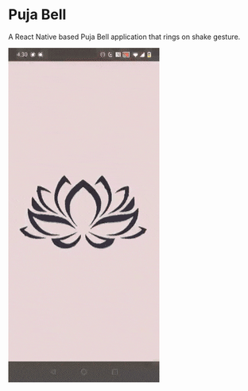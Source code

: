 # Puja Bell
A React Native based Puja Bell application that rings on shake gesture.

![Alt Text](./images/Bell_GIF.gif)


